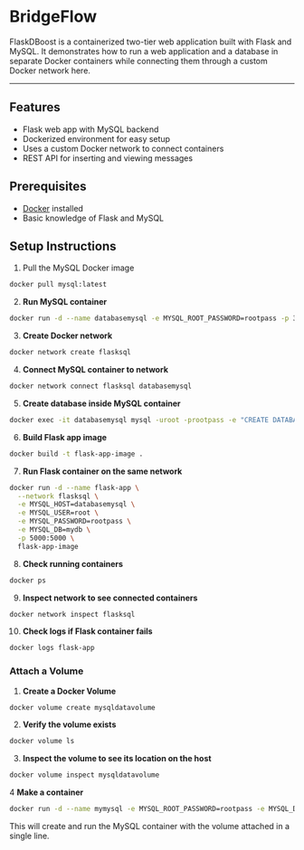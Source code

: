 # BridgeFlow
FlaskDBoost is a containerized two-tier web application built with Flask and MySQL. It demonstrates how to run a web application and a database in separate Docker containers while connecting them through a custom Docker network here.

---

## Features

* Flask web app with MySQL backend
* Dockerized environment for easy setup
* Uses a custom Docker network to connect containers
* REST API for inserting and viewing messages

## Prerequisites

* [Docker](https://www.docker.com/) installed
* Basic knowledge of Flask and MySQL

## Setup Instructions

1. Pull the MySQL Docker image

```bash
docker pull mysql:latest
```

2. **Run MySQL container**

```bash
docker run -d --name databasemysql -e MYSQL_ROOT_PASSWORD=rootpass -p 3306:3306 mysql:latest
```

3. **Create Docker network**

```bash
docker network create flasksql
```

4. **Connect MySQL container to network**

```bash
docker network connect flasksql databasemysql
```

5. **Create database inside MySQL container**

```bash
docker exec -it databasemysql mysql -uroot -prootpass -e "CREATE DATABASE mydb;"
```

6. **Build Flask app image**

```bash
docker build -t flask-app-image .
```

7. **Run Flask container on the same network**

```bash
docker run -d --name flask-app \
  --network flasksql \
  -e MYSQL_HOST=databasemysql \
  -e MYSQL_USER=root \
  -e MYSQL_PASSWORD=rootpass \
  -e MYSQL_DB=mydb \
  -p 5000:5000 \
  flask-app-image
```

8. **Check running containers**

```bash
docker ps
```

9. **Inspect network to see connected containers**

```bash
docker network inspect flasksql
```

10. **Check logs if Flask container fails**

```bash
docker logs flask-app
```

### Attach a Volume

1. **Create a Docker Volume**

```bash
docker volume create mysqldatavolume
````

2. **Verify the volume exists**

```bash
docker volume ls
```

3. **Inspect the volume to see its location on the host**

```bash
docker volume inspect mysqldatavolume
```
 4 **Make a container**


```bash
docker run -d --name mymysql -e MYSQL_ROOT_PASSWORD=rootpass -e MYSQL_DATABASE=mydb -v mysqldatavolume:/var/lib/mysql mysql:8.0
```

This will create and run the MySQL container with the volume attached in a single line.
